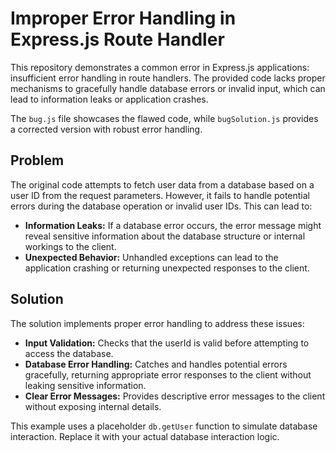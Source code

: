 # Improper Error Handling in Express.js Route Handler

This repository demonstrates a common error in Express.js applications: insufficient error handling in route handlers.  The provided code lacks proper mechanisms to gracefully handle database errors or invalid input, which can lead to information leaks or application crashes.

The `bug.js` file showcases the flawed code, while `bugSolution.js` provides a corrected version with robust error handling.

## Problem

The original code attempts to fetch user data from a database based on a user ID from the request parameters. However, it fails to handle potential errors during the database operation or invalid user IDs. This can lead to:

* **Information Leaks:** If a database error occurs, the error message might reveal sensitive information about the database structure or internal workings to the client.
* **Unexpected Behavior:**  Unhandled exceptions can lead to the application crashing or returning unexpected responses to the client.

## Solution

The solution implements proper error handling to address these issues:

* **Input Validation:** Checks that the userId is valid before attempting to access the database.
* **Database Error Handling:**  Catches and handles potential errors gracefully, returning appropriate error responses to the client without leaking sensitive information.
* **Clear Error Messages:** Provides descriptive error messages to the client without exposing internal details.

This example uses a placeholder `db.getUser` function to simulate database interaction.  Replace it with your actual database interaction logic.
